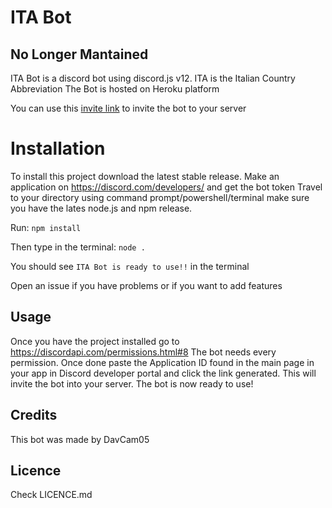 # ITA Bot
## No Longer Mantained

ITA Bot is a discord bot using discord.js v12.
ITA is the Italian Country Abbreviation
The Bot is hosted on Heroku platform

You can use this [invite link](https://discordapp.com/oauth2/authorize?client_id=728006626002468985&scope=bot&permissions=2146958847) to invite the bot to your server

# Installation

To install this project download the latest stable release.
Make an application on https://discord.com/developers/ and get the bot token
Travel to your directory using command prompt/powershell/terminal
make sure you have the lates node.js and npm release.

Run:
`npm install`

Then type in the terminal:
`node .`

You should see `ITA Bot is ready to use!!` in the terminal

Open an issue if you have problems or if you want to add features


## Usage
Once you have the project installed go to https://discordapi.com/permissions.html#8
The bot needs every permission. Once done paste the Application ID found in the main page in your app in Discord developer portal and click the link generated.
This will invite the bot into your server. The bot is now ready to use!

## Credits
This bot was made by DavCam05

## Licence
Check LICENCE.md
